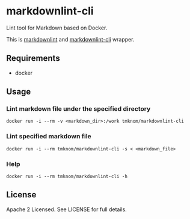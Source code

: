 # markdownlint-cli

Lint tool for Markdown based on Docker.

This is [markdownlint](https://github.com/DavidAnson/markdownlint)
and [markdownlint-cli](https://github.com/igorshubovych/markdownlint-cli) wrapper.

## Requirements

- docker

## Usage

### Lint markdown file under the specified directory

```shell
docker run -i --rm -v <markdown_dir>:/work tmknom/markdownlint-cli
```

### Lint specified markdown file

```shell
docker run -i --rm tmknom/markdownlint-cli -s < <markdown_file>
```

### Help

```shell
docker run -i --rm tmknom/markdownlint-cli -h
```

## License

Apache 2 Licensed. See LICENSE for full details.
